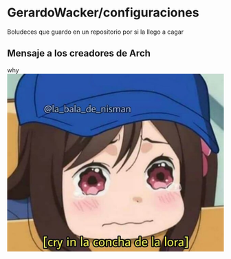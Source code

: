 # GerardoWacker/configuraciones
Boludeces que guardo en un repositorio por si la llego a cagar

## Mensaje a los creadores de Arch
why
<img src="/cry in la concha de la lora.png" />
